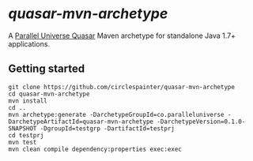 # *quasar-mvn-archetype*

A [Parallel Universe Quasar](http://www.paralleluniverse.co/quasar/) Maven archetype for standalone Java 1.7+ applications.

## Getting started

```
git clone https://github.com/circlespainter/quasar-mvn-archetype
cd quasar-mvn-archetype
mvn install
cd ..
mvn archetype:generate -DarchetypeGroupId=co.paralleluniverse -DarchetypeArtifactId=quasar-mvn-archetype -DarchetypeVersion=0.1.0-SNAPSHOT -DgroupId=testgrp -DartifactId=testprj
cd testprj
mvn test
mvn clean compile dependency:properties exec:exec
```